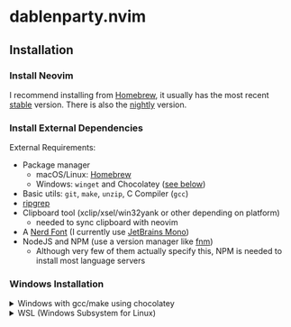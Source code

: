 # dablenparty.nvim

## Installation

### Install Neovim

I recommend installing from [Homebrew](https://brew.sh/), it usually has the most recent [stable](https://github.com/neovim/neovim/releases/tag/stable) version.
There is also the [nightly](https://github.com/neovim/neovim/releases/tag/nightly) version.

### Install External Dependencies

External Requirements:
- Package manager
  - macOS/Linux: [Homebrew](https://brew.sh/)
  - Windows: `winget` and Chocolatey ([see below](#windows-installation))
- Basic utils: `git`, `make`, `unzip`, C Compiler (`gcc`)
- [ripgrep](https://github.com/BurntSushi/ripgrep#installation)
- Clipboard tool (xclip/xsel/win32yank or other depending on platform)
  - needed to sync clipboard with neovim
- A [Nerd Font](https://www.nerdfonts.com/) (I currently use [JetBrains Mono](https://www.programmingfonts.org/#jetbrainsmono))
- NodeJS and NPM (use a version manager like [fnm](https://github.com/Schniz/fnm))
  - Although very few of them actually specify this, NPM is needed to install most language servers

### Windows Installation

<details><summary>Windows with gcc/make using chocolatey</summary>

Choosing to use `gcc` and `make` *won't require changing the config* to work on Windows.
The easiest way is to use `choco`:

1. install [chocolatey](https://chocolatey.org/install); either follow the instructions on the page or use `winget` as **admin**:
```
winget install --accept-source-agreements chocolatey.chocolatey
```

2. install all requirements using `choco`, exit previous terminal and open a new one so that `choco` path is set, and run the following as **admin**:
```
choco install -y neovim git ripgrep wget fd unzip gzip mingw make
```
</details>
<details><summary>WSL (Windows Subsystem for Linux)</summary>

```
wsl --install
wsl
sudo add-apt-repository ppa:neovim-ppa/unstable -y
sudo apt update
sudo apt install make gcc ripgrep unzip git xclip neovim
```
</details>

